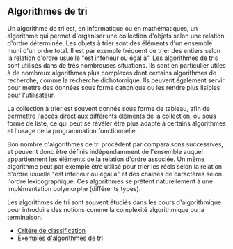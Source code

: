 ## Algorithmes de tri

Un algorithme de tri est, en informatique ou en mathématiques, un algorithme qui permet d'organiser
une collection d'objets selon une relation d'ordre déterminée. Les objets à trier sont des éléments
d'un ensemble muni d'un ordre total. Il est par exemple fréquent de trier des entiers selon la
relation d'ordre usuelle "est inférieur ou égal à". Les algorithmes de tris sont utilisés dans de
très nombreuses situations. Ils sont en particulier utiles à de nombreux algorithmes plus complexes
dont certains algorithmes de recherche, comme la recherche dichotomique. Ils peuvent également
servir pour mettre des données sous forme canonique ou les rendre plus lisibles pour l'utilisateur.

La collection à trier est souvent donnée sous forme de tableau, afin de permettre l'accès direct aux
différents éléments de la collection, ou sous forme de liste, ce qui peut se révéler être plus
adapté à certains algorithmes et l'usage de la programmation fonctionnelle.

Bon nombre d'algorithmes de tri procèdent par comparaisons successives, et peuvent donc être définis
indépendamment de l'ensemble auquel appartiennent les éléments de la relation d'ordre associée. Un
même algorithme peut par exemple être utilisé pour trier les réels selon la relation d'ordre usuelle
"est inférieur ou égal à" et des chaînes de caractères selon l'ordre lexicographique. Ces
algorithmes se prêtent naturellement à une implémentation polymorphe (différents types).

Les algorithmes de tri sont souvent étudiés dans les cours d'algorithmique pour introduire des
notions comme la complexité algorithmique ou la terminaison.

* [Critère de classification](critere-de-classification.md)
* [Exemples d'algorithmes de tri](exemples-dalgorithmes-de-tri.md)
